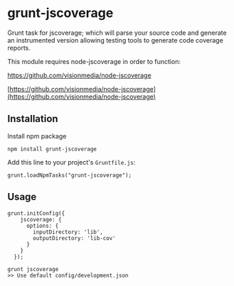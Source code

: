 grunt-jscoverage
==============

Grunt task for jscoverage; which will parse your source code and generate an instrumented version allowing testing tools to generate code coverage reports.

This module requires node-jscoverage in order to function:

https://github.com/visionmedia/node-jscoverage

[https://github.com/visionmedia/node-jscoverage](https://github.com/visionmedia/node-jscoverage)


## Installation

Install npm package

    npm install grunt-jscoverage

Add this line to your project's `Gruntfile.js`:

    grunt.loadNpmTasks("grunt-jscoverage");


## Usage

````
grunt.initConfig({
    jscoverage: {
      options: {
        inputDirectory: 'lib',
        outputDirectory: 'lib-cov'
      }
    }
  });
````

````
grunt jscoverage
>> Use default config/development.json

````

